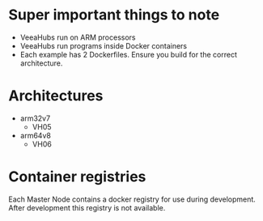 # Super important things to note

- VeeaHubs run on ARM processors
- VeeaHubs run programs inside Docker containers
- Each example has 2 Dockerfiles. Ensure you build for the correct architecture.

# Architectures

- arm32v7
    - VH05
- arm64v8
    - VH06

# Container registries

Each Master Node contains a docker registry for use during development. After
development this registry is not available.
